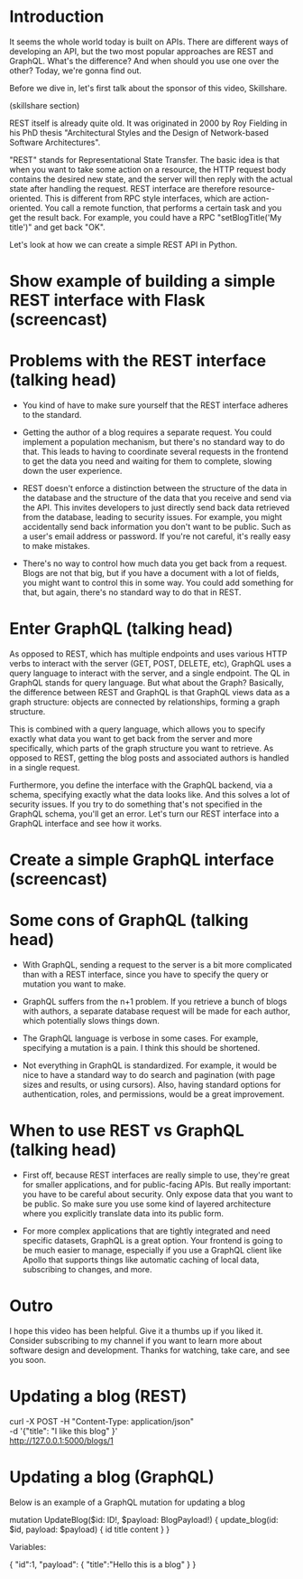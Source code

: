 # Introduction

It seems the whole world today is built on APIs. There are different ways of developing an API, but the two most popular approaches are REST and GraphQL. What's the difference? And when should you use one over the other? Today, we're gonna find out.

Before we dive in, let's first talk about the sponsor of this video, Skillshare.

(skillshare section)

REST itself is already quite old. It was originated in 2000 by Roy Fielding in his PhD thesis "Architectural Styles and the Design of Network-based Software Architectures".

"REST" stands for Representational State Transfer. The basic idea is that when you want to take some action on a resource, the HTTP request body contains the desired new state, and the server will then reply with the actual state after handling the request. REST interface are therefore resource-oriented. This is different from RPC style interfaces, which are action-oriented. You call a remote function, that performs a certain task and you get the result back. For example, you could have a RPC "setBlogTitle('My title')" and get back "OK".

Let's look at how we can create a simple REST API in Python.

# Show example of building a simple REST interface with Flask (screencast)

# Problems with the REST interface (talking head)

- You kind of have to make sure yourself that the REST interface adheres to the standard.

- Getting the author of a blog requires a separate request. You could implement a population mechanism, but there's no standard way to do that. This leads to having to coordinate several requests in the frontend to get the data you need and waiting for them to complete, slowing down the user experience.

- REST doesn't enforce a distinction between the structure of the data in the database and the structure of the data that you receive and send via the API. This invites developers to just directly send back data retrieved from the database, leading to security issues. For example, you might accidentally send back information you don't want to be public. Such as a user's email address or password. If you're not careful, it's really easy to make mistakes.

- There's no way to control how much data you get back from a request. Blogs are not that big, but if you have a document with a lot of fields, you might want to control this in some way. You could add something for that, but again, there's no standard way to do that in REST.

# Enter GraphQL (talking head)

As opposed to REST, which has multiple endpoints and uses various HTTP verbs to interact with the server (GET, POST, DELETE, etc), GraphQL uses a query language to interact with the server, and a single endpoint. The QL in GraphQL stands for query language. But what about the Graph? Basically, the difference between REST and GraphQL is that GraphQL views data as a graph structure: objects are connected by relationships, forming a graph structure.

This is combined with a query language, which allows you to specify exactly what data you want to get back from the server and more specifically, which parts of the graph structure you want to retrieve. As opposed to REST, getting the blog posts and associated authors is handled in a single request.

Furthermore, you define the interface with the GraphQL backend, via a schema, specifying exactly what the data looks like. And this solves a lot of security issues. If you try to do something that's not specified in the GraphQL schema, you'll get an error. Let's turn our REST interface into a GraphQL interface and see how it works.

# Create a simple GraphQL interface (screencast)

# Some cons of GraphQL (talking head)

- With GraphQL, sending a request to the server is a bit more complicated than with a REST interface, since you have to specify the query or mutation you want to make.

- GraphQL suffers from the n+1 problem. If you retrieve a bunch of blogs with authors, a separate database request will be made for each author, which potentially slows things down.

- The GraphQL language is verbose in some cases. For example, specifying a mutation is a pain. I think this should be shortened.

- Not everything in GraphQL is standardized. For example, it would be nice to have a standard way to do search and pagination (with page sizes and results, or using cursors). Also, having standard options for authentication, roles, and permissions, would be a great improvement.

# When to use REST vs GraphQL (talking head)

- First off, because REST interfaces are really simple to use, they're great for smaller applications, and for public-facing APIs. But really important: you have to be careful about security. Only expose data that you want to be public. So make sure you use some kind of layered architecture where you explicitly translate data into its public form.

- For more complex applications that are tightly integrated and need specific datasets, GraphQL is a great option. Your frontend is going to be much easier to manage, especially if you use a GraphQL client like Apollo that supports things like automatic caching of local data, subscribing to changes, and more.

# Outro

I hope this video has been helpful. Give it a thumbs up if you liked it. Consider subscribing to my channel if you want to learn more about software design and development. Thanks for watching, take care, and see you soon.

# Updating a blog (REST)

curl -X POST -H "Content-Type: application/json" \
 -d '{"title": "I like this blog" }' \
 http://127.0.0.1:5000/blogs/1

# Updating a blog (GraphQL)

Below is an example of a GraphQL mutation for updating a blog

mutation UpdateBlog($id: ID!, $payload: BlogPayload!) {
update_blog(id: $id, payload: $payload) {
id
title
content
}
}

Variables:

{
"id":1,
"payload": {
"title":"Hello this is a blog"
}
}
